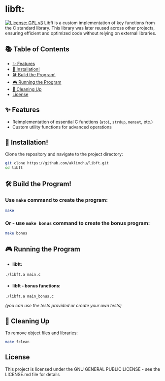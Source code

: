 # libft:
[![License: GPL v3](https://img.shields.io/badge/License-GPLv3-blue.svg)](https://opensource.org/licenses/GPL-3.0)
Libft is a custom implementation of key functions from the C standard library. This library was later reused across other projects, ensuring efficient and optimized code without relying on external libraries.

## 📚 Table of Contents
- [✨ Features](#-features)
- [🚀 Installation!](#-installation)
- [🛠️ Build the Program!](#️-build-the-program)
- [🎮 Running the Program](#-running-the-program)
- [🧹 Cleaning Up](#-cleaning-up)
- [License](#license)

## ✨ Features
- Reimplementation of essential C functions (`atoi`, `strdup`, `memset`, etc.)
- Custom utility functions for advanced operations

## 🚀 Installation!

Clone the repository and navigate to the project directory:
```bash
git clone https://github.com/aklimchu/libft.git
cd libft
```
## 🛠️ Build the Program!

### Use `make` command to create the program:
```bash
make
```
### Or - use `make bonus` command to create the bonus program:
```bash
make bonus
```

## 🎮 Running the Program

* #### libft:
```bash
./libft.a main.c
```
* #### libft - bonus functions:
```bash
./libft.a main_bonus.c
```
*(you can use the tests provided or create your own tests)*

## 🧹 Cleaning Up

To remove object files and libraries:
```bash
make fclean
```
## License

This project is licensed under the GNU GENERAL PUBLIC LICENSE - see the LICENSE.md file for details
